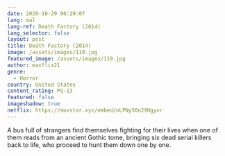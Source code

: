 ```yaml
---
date: 2020-10-29 00:29:07
lang: mal
lang-ref: Death Factory (2014)
lang_selector: false
layout: post
title: Death Factory (2014)
image: /assets/images/119.jpg
featured_image: /assets/images/119.jpg
author: maxflix21
genre:
  - Horror
country: United States
content_rating: PG-13
featured: false
imageshadow: true
netflix: https://movstar.xyz/embed/oLPNy56n29Hgyvr
---
```

A bus full of strangers find themselves fighting for their lives when one of them reads from an ancient Gothic tome, bringing six dead serial killers back to life, who proceed to hunt them down one by one.
